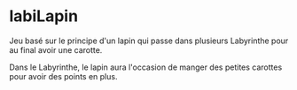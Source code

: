 # labiLapin

Jeu basé sur le principe d'un lapin qui passe dans plusieurs Labyrinthe pour au final avoir une carotte.

Dans le Labyrinthe, le lapin aura l'occasion de manger des petites carottes pour avoir des points en plus.

